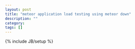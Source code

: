 ```yaml
---
layout: post
title: "meteor application load testing using meteor down"
description: ""
category: 
tags: []
---
```

{% include JB/setup %}
